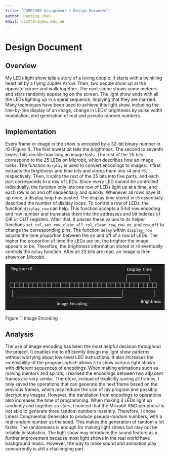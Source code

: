 ```yaml
---
title: "COMP2300 Assignment 1 Design Document"
author: Haoting Chen
email: u7227871@anu.edu.au
---
```


# Design Document

## Overview

My LEDs light show tells a story of a loving couple. It starts with a twinkling heart hit by a flying Jupiter Arrow. Then, two people show up at the opposite corner and walk together. The next scene shows some meteors and stars randomly appearing on the screen. The light show ends with all the LEDs lighting up in a spiral sequence, implying that they are married. Many techniques have been used to achieve this light show, including the line-by-line display of an image, change in LEDs' brightness by pulse width modulation, and generation of real and pseudo random numbers.

## Implementation

Every frame or image in the show is encoded by a 32-bit binary number in r0 (Figure 1). The first lowest bit tells the brightness. The second to seventh lowest bits decide how long an image lasts. The rest of the 25 bits correspond to the 25 LEDs on Microbit, which describes how an image looks. The function `display` is used to convert encodings to images. It first extracts the brightness and time bits and stores them into r4 and r5, respectively. Then, it splits the rest of the 25 bits into five parts, and each part corresponds to a row of LEDs. Since every LED cannot be controlled individually, the function only lets one row of LEDs light up at a time, and each row is on and off sequentially and quickly. Whenever all rows have lit up once, a display loop has pasted. The display time stored in r5 essentially described the number of display loops. To control a row of LEDs, the function `display_row` can help. This function accepts a 5-bit row encoding and row number and translates them into the addresses and bit indexes of DIR or OUT registers. After that, it passes these values to its helper functions `set_col`, `set_row`, `clear_all_col`, `clear_row`, `row_on`, and `row_off` to change the corresponding pins. The function `delay` within `display_row` adjusts the time proportion between the on and off of a row of LEDs. The higher the proportion of time the LEDs are on, the brighter the image appears to be. Therefore, the brightness information stored in r4 eventually controls the `delay` function. After all 32 bits are read, an image is then shown on Microbit. 

![Figure 1: Image Encoding](assets/Encoding.png)

Figure 1: Image Encoding

## Analysis

The use of image encoding has been the most helpful decision throughout the project. It enables me to efficiently design my light show patterns without worrying about low-level LED instructions. It also increases the extensibility of the program, which allows it to show various light shows with different sequences of encodings. When making animations such as moving mentors and spirals, I realised the encodings between two adjacent frames are very similar. Therefore, instead of explicitly saving all frames, I only saved the operations that can generate the next frame based on the previous frames, which may reduce the size of my program and possibly decrypt my images. However, the translation from encodings to operations also increases the time of programming. When making 3 LEDs light up randomly and together as stars, I noticed that the Microbit RNG peripheral is not able to generate three random numbers instantly. Therefore, I chose Linear Congruential Generator to produce pseudo-random numbers, with a real random number as the seed. This makes the generation of random a lot faster. The randomness is enough for making light shows but may not be reliable in statistics. The light show may introduce the sound feature as a further improvement because most light shows in the real world have background music. However, the way to make sound and animation play concurrently is still a challenging part.

